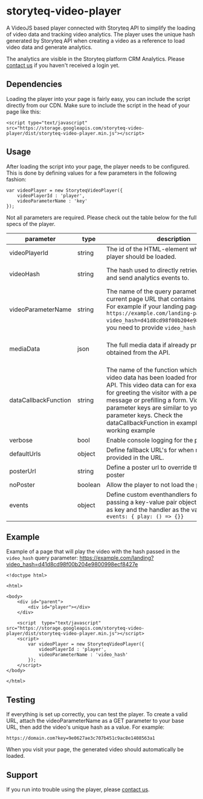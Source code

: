 
# storyteq-video-player
A VideoJS based player connected with Storyteq API to simplify the loading of video data and tracking video analytics. The player uses the unique hash generated by Storyteq API when creating a video as a reference to load video data and generate analytics. 

The analytics are visible in the Storyteq platform CRM Analytics. Please [contact us](mailto:teq@storyteq.com) if you haven't received a login yet.

## Dependencies
Loading the player into your page is fairly easy, you can include the script directly from our CDN. Make sure to include the  script in the head of your page like this:
```
<script type="text/javascript"  src="https://storage.googleapis.com/storyteq-video-player/dist/storyteq-video-player.min.js"></script>
```
## Usage
After loading the script into your page, the player needs to be configured. This is done by defining values for a few parameters in the following fashion:

```
var videoPlayer = new StoryteqVideoPlayer({
	videoPlayerId : 'player',
	videoParameterName : 'key'
});
``` 
Not all parameters are required. Please check out the table below for the full specs of the player.

|parameter|type|description|required|
|--|--|--|--|
|videoPlayerId|string|The id of the HTML-element where the video player should be loaded.|yes|
|videoHash|string|The hash used to directly retrieve the video and send analytics events to.|not required if videoParameterName or mediaData is filled|
|videoParameterName|string|The name of the query parameter in the current page URL that contains the video hash. For example if your landing page is `https://example.com/landing-page?video_hash=d41d8cd98f00b204e9800998ecf8427e`, you need to provide `video_hash` as a value.|not required if videoHash or mediaData is filled|
|mediaData|json|The full media data if already previously obtained from the API.|not required if videoHash or videoParameterName is filled|
|dataCallbackFunction|string|The name of the function which is called after video data has been loaded from the Storyteq API. This video data can for example be used for greeting the visitor with a personal message or prefilling a form. Video data parameter keys are similar to your template parameter keys. Check the dataCallbackFunction in example.html for a working example|no|
|verbose|bool|Enable console logging for the player.|no|
|defaultUrls|object|Define fallback URL's for when no hash is provided in the URL.|no|
|posterUrl|string|Define a poster url to override the personalised poster|no|
|noPoster|boolean|Allow the player to not load the poster|no|
|events|object|Define custom eventhandlers for the player by passing a key-value pair object with the event as key and the handler as the value, such as: `events: { play: () => {}}`|no|

## Example
Example of a page that will play the video with the hash passed in the `video_hash` query parameter: https://example.com/landing?video_hash=d41d8cd98f00b204e9800998ecf8427e
```
<!doctype html>

<html>

<body>
    <div id="parent">
        <div id="player"></div>
    </div>

    <script  type="text/javascript"  src="https://storage.googleapis.com/storyteq-video-player/dist/storyteq-video-player.min.js"></script>
    <script>
        var videoPlayer = new StoryteqVideoPlayer({
            videoPlayerId : 'player',
            videoParameterName : 'video_hash'
        });
    </script>
</body>

</html>
```
## Testing
If everything is set up correctly, you can test the player. To create a valid URL, attach the videoParameterName as a GET parameter to your base URL, then add the video's unique hash as a value. For example:
```
https://domain.com?key=9e0627ae3c707b451c9ac8e1408563a1
```
When you visit your page, the generated video should automatically be loaded.
## Support
If you run into trouble using the player, please [contact us](mailto:teq@storyteq.com).
